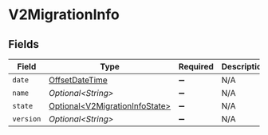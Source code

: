 # V2MigrationInfo


## Fields

| Field                                                                                     | Type                                                                                      | Required                                                                                  | Description                                                                               | Example                                                                                   |
| ----------------------------------------------------------------------------------------- | ----------------------------------------------------------------------------------------- | ----------------------------------------------------------------------------------------- | ----------------------------------------------------------------------------------------- | ----------------------------------------------------------------------------------------- |
| `date`                                                                                    | [OffsetDateTime](https://docs.oracle.com/javase/8/docs/api/java/time/OffsetDateTime.html) | :heavy_minus_sign:                                                                        | N/A                                                                                       |                                                                                           |
| `name`                                                                                    | *Optional\<String>*                                                                       | :heavy_minus_sign:                                                                        | N/A                                                                                       | migrations:001                                                                            |
| `state`                                                                                   | [Optional\<V2MigrationInfoState>](../../models/shared/V2MigrationInfoState.md)            | :heavy_minus_sign:                                                                        | N/A                                                                                       |                                                                                           |
| `version`                                                                                 | *Optional\<String>*                                                                       | :heavy_minus_sign:                                                                        | N/A                                                                                       | 11                                                                                        |
